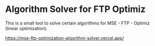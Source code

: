# Algorithm Solver for FTP Optimiz

This is a small tool to solve certain algorithms for MSE - FTP - Optimiz (linear optimization).

https://mse-ftp-optimization-algorithm-solver.vercel.app/
